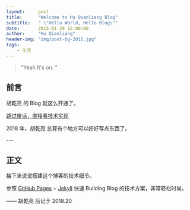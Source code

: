 ```yaml
---
layout:     post
title:      "Welcome to Hu Qianliang Blog"
subtitle:   " \"Hello World, Hello Blog\""
date:       2015-01-29 12:00:00
author:     "Hu Qianliang"
header-img: "img/post-bg-2015.jpg"
tags:
    - 生活
---
```


> “Yeah It's on. ”


## 前言

胡乾亮 的 Blog 就这么开通了。

[跳过废话，直接看技术实现 ](#build)



2018 年，胡乾亮 总算有个地方可以好好写点东西了。


<p id = "build"></p>
---

## 正文

接下来说说搭建这个博客的技术细节。  

参照 [GitHub Pages](https://pages.github.com/) + [Jekyll](http://jekyllrb.com/) 快速 Building Blog 的技术方案，非常轻松时尚。


—— 胡乾亮 后记于 2018.20
